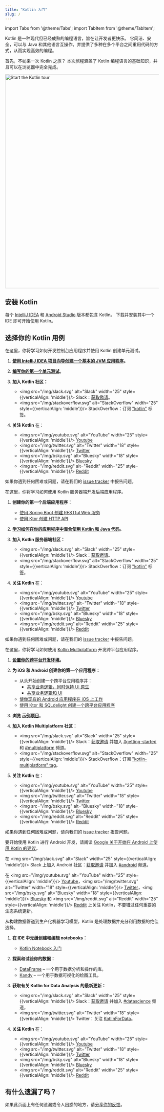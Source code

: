```yaml
---
title: "Kotlin 入门"
slug: /
---
```

import Tabs from '@theme/Tabs';
import TabItem from '@theme/TabItem';

Kotlin 是一种现代但已经成熟的编程语言，旨在让开发者更快乐。
它简洁、安全，可以与 Java 和其他语言互操作，并提供了多种在多个平台之间重用代码的方式，从而实现高效的编程。

首先，不妨来一次 Kotlin 之旅？ 本次旅程涵盖了 Kotlin 编程语言的基础知识，并且可以在浏览器中完全完成。

<a href="kotlin-tour-welcome"><img src="/img/start-kotlin-tour.svg" width="700" alt="Start the Kotlin tour" /></a>

## 安装 Kotlin

每个 [IntelliJ IDEA](https://www.jetbrains.com/idea/download/) 和 [Android Studio](https://developer.android.com/studio) 版本都包含 Kotlin。
下载并安装其中一个 IDE 即可开始使用 Kotlin。

## 选择你的 Kotlin 用例

<Tabs>

<TabItem value="console" label="Console">

在这里，你将学习如何开发控制台应用程序并使用 Kotlin 创建单元测试。

1. **[使用 IntelliJ IDEA 项目向导创建一个基本的 JVM 应用程序](jvm-get-started)。**

2. **[编写你的第一个单元测试](jvm-test-using-junit)。**

3. **加入 Kotlin 社区：**

   * <img src="/img/slack.svg" alt="Slack" width="25" style={{verticalAlign: 'middle'}}/> Slack：[获取邀请](https://surveys.jetbrains.com/s3/kotlin-slack-sign-up)。
   * <img src="/img/stackoverflow.svg" alt="StackOverflow" width="25" style={{verticalAlign: 'middle'}}/> StackOverflow：订阅 ["kotlin"](https://stackoverflow.com/questions/tagged/kotlin) 标签。

4. **关注 Kotlin** 在：
   * <img src="/img/youtube.svg" alt="YouTube" width="25" style={{verticalAlign: 'middle'}}/> [Youtube](https://www.youtube.com/channel/UCP7uiEZIqci43m22KDl0sNw)
   * <img src="/img/twitter.svg" alt="Twitter" width="18" style={{verticalAlign: 'middle'}}/> [Twitter](https://twitter.com/kotlin)
   * <img src="/img/bsky.svg" alt="Bluesky" width="18" style={{verticalAlign: 'middle'}}/> [Bluesky](https://bsky.app/profile/kotlinlang.org)
   * <img src="/img/reddit.svg" alt="Reddit" width="25" style={{verticalAlign: 'middle'}}/> [Reddit](https://www.reddit.com/r/Kotlin/)

如果你遇到任何困难或问题，请在我们的 [issue tracker](https://youtrack.jetbrains.com/issues/KT) 中报告问题。

</TabItem>

<TabItem value="backend" label="Backend">

在这里，你将学习如何使用 Kotlin 服务器端开发后端应用程序。

1. **创建你的第一个后端应用程序：**

     * [使用 Spring Boot 创建 RESTful Web 服务](jvm-get-started-spring-boot)
     * [使用 Ktor 创建 HTTP API](https://ktor.io/docs/creating-http-apis.html)

2. **[学习如何在你的应用程序中混合使用 Kotlin 和 Java 代码](mixing-java-kotlin-intellij)。**

3. **加入 Kotlin 服务器端社区：**

   * <img src="/img/slack.svg" alt="Slack" width="25" style={{verticalAlign: 'middle'}}/> Slack：[获取邀请](https://surveys.jetbrains.com/s3/kotlin-slack-sign-up)。
   * <img src="/img/stackoverflow.svg" alt="StackOverflow" width="25" style={{verticalAlign: 'middle'}}/> StackOverflow：订阅 ["kotlin"](https://stackoverflow.com/questions/tagged/kotlin) 标签。

4. **关注 Kotlin** 在：

   * <img src="/img/youtube.svg" alt="YouTube" width="25" style={{verticalAlign: 'middle'}}/> [Youtube](https://www.youtube.com/channel/UCP7uiEZIqci43m22KDl0sNw)
   * <img src="/img/twitter.svg" alt="Twitter" width="18" style={{verticalAlign: 'middle'}}/> [Twitter](https://twitter.com/kotlin)
   * <img src="/img/bsky.svg" alt="Bluesky" width="18" style={{verticalAlign: 'middle'}}/> [Bluesky](https://bsky.app/profile/kotlinlang.org)
   * <img src="/img/reddit.svg" alt="Reddit" width="25" style={{verticalAlign: 'middle'}}/> [Reddit](https://www.reddit.com/r/Kotlin/)

如果你遇到任何困难或问题，请在我们的 [issue tracker](https://youtrack.jetbrains.com/issues/KT) 中报告问题。

</TabItem>

<TabItem value="cross-platform-mobile" label="Cross-platform">

在这里，你将学习如何使用 [Kotlin Multiplatform](multiplatform-intro) 开发跨平台应用程序。

1. **[设置你的跨平台开发环境](https://www.jetbrains.com/help/kotlin-multiplatform-dev/multiplatform-setup.html)。**

2. **为 iOS 和 Android 创建你的第一个应用程序：**

   * 从头开始创建一个跨平台应用程序并：
     * [共享业务逻辑，同时保持 UI 原生](https://www.jetbrains.com/help/kotlin-multiplatform-dev/multiplatform-create-first-app.html)
     * [共享业务逻辑和 UI](https://www.jetbrains.com/help/kotlin-multiplatform-dev/compose-multiplatform-create-first-app.html)
   * [使你现有的 Android 应用程序在 iOS 上工作](https://www.jetbrains.com/help/kotlin-multiplatform-dev/multiplatform-integrate-in-existing-app.html)
   * [使用 Ktor 和 SQLdelight 创建一个跨平台应用程序](https://www.jetbrains.com/help/kotlin-multiplatform-dev/multiplatform-ktor-sqldelight.html)

3. **浏览 [示例项目](https://www.jetbrains.com/help/kotlin-multiplatform-dev/multiplatform-samples.html)**。

4. **加入 Kotlin Multiplatform 社区：**

   * <img src="/img/slack.svg" alt="Slack" width="25" style={{verticalAlign: 'middle'}}/> Slack：[获取邀请](https://surveys.jetbrains.com/s3/kotlin-slack-sign-up) 并加入 [#getting-started](https://kotlinlang.slack.com/archives/C0B8MA7FA) 和 [#multiplatform](https://kotlinlang.slack.com/archives/C3PQML5NU) 频道。
   * <img src="/img/stackoverflow.svg" alt="StackOverflow" width="25" style={{verticalAlign: 'middle'}}/> StackOverflow：订阅 ["kotlin-multiplatform" tag](https://stackoverflow.com/questions/tagged/kotlin-multiplatform)。

5. **关注 Kotlin** 在：

   * <img src="/img/youtube.svg" alt="YouTube" width="25" style={{verticalAlign: 'middle'}}/> [Youtube](https://www.youtube.com/channel/UCP7uiEZIqci43m22KDl0sNw)
   * <img src="/img/twitter.svg" alt="Twitter" width="18" style={{verticalAlign: 'middle'}}/> [Twitter](https://twitter.com/kotlin)
   * <img src="/img/bsky.svg" alt="Bluesky" width="18" style={{verticalAlign: 'middle'}}/> [Bluesky](https://bsky.app/profile/kotlinlang.org)
   * <img src="/img/reddit.svg" alt="Reddit" width="25" style={{verticalAlign: 'middle'}}/> [Reddit](https://www.reddit.com/r/Kotlin/)

如果你遇到任何困难或问题，请向我们的 [issue tracker](https://youtrack.jetbrains.com/issues/KT) 报告问题。

</TabItem>

<TabItem value="android" label="Android">

要开始使用 Kotlin 进行 Android 开发，请阅读 [Google 关于开始在 Android 上使用 Kotlin 的建议](https://developer.android.com/kotlin/get-started)。

在 <img src="/img/slack.svg" alt="Slack" width="25" style={{verticalAlign: 'middle'}}/> Slack 上加入 Android 社区：[获取邀请](https://surveys.jetbrains.com/s3/kotlin-slack-sign-up) 并加入 [#android](https://kotlinlang.slack.com/archives/C0B8M7BUY) 频道。

在 <img src="/img/youtube.svg" alt="YouTube" width="25" style={{verticalAlign: 'middle'}}/> [Youtube](https://www.youtube.com/channel/UCP7uiEZIqci43m22KDl0sNw)，<img src="/img/twitter.svg" alt="Twitter" width="18" style={{verticalAlign: 'middle'}}/> [Twitter](https://twitter.com/kotlin)，<img src="/img/bsky.svg" alt="Bluesky" width="18" style={{verticalAlign: 'middle'}}/> [Bluesky](https://bsky.app/profile/kotlinlang.org) 和 <img src="/img/reddit.svg" alt="Reddit" width="25" style={{verticalAlign: 'middle'}}/> [Reddit](https://www.reddit.com/r/Kotlin/) 上关注 Kotlin，不要错过任何重要的生态系统更新。

</TabItem>

<TabItem value="data-analysis" label="Data analysis">

从构建数据管道到生产化机器学习模型，Kotlin 是处理数据并充分利用数据的绝佳选择。

1. **在 IDE 中无缝创建和编辑 notebooks：**

   * [Kotlin Notebook 入门](get-started-with-kotlin-notebooks)

2. **探索和试验你的数据：**

   * [DataFrame](https://kotlin.github.io/dataframe/overview.html) – 一个用于数据分析和操作的库。
   * [Kandy](https://kotlin.github.io/kandy/welcome.html) – 一个用于数据可视化的绘图工具。

3. **获取有关 Kotlin for Data Analysis 的最新更新：**

   * <img src="/img/slack.svg" alt="Slack" width="25" style={{verticalAlign: 'middle'}}/> Slack：[获取邀请](https://surveys.jetbrains.com/s3/kotlin-slack-sign-up) 并加入 [#datascience](https://kotlinlang.slack.com/archives/C4W52CFEZ) 频道。
   * <img src="/img/twitter.svg" alt="Twitter" width="18" style={{verticalAlign: 'middle'}}/> Twitter：关注 [KotlinForData](http://twitter.com/KotlinForData)。

4. **关注 Kotlin** 在：
   * <img src="/img/youtube.svg" alt="YouTube" width="25" style={{verticalAlign: 'middle'}}/> [Youtube](https://www.youtube.com/channel/UCP7uiEZIqci43m22KDl0sNw)
   * <img src="/img/twitter.svg" alt="Twitter" width="18" style={{verticalAlign: 'middle'}}/> [Twitter](https://twitter.com/kotlin)
   * <img src="/img/bsky.svg" alt="Bluesky" width="18" style={{verticalAlign: 'middle'}}/> [Bluesky](https://bsky.app/profile/kotlinlang.org)
   * <img src="/img/reddit.svg" alt="Reddit" width="25" style={{verticalAlign: 'middle'}}/> [Reddit](https://www.reddit.com/r/Kotlin/)

</TabItem>

</Tabs>

## 有什么遗漏了吗？

如果此页面上有任何遗漏或令人困惑的地方，请[分享你的反馈](https://surveys.hotjar.com/d82e82b0-00d9-44a7-b793-0611bf6189df)。